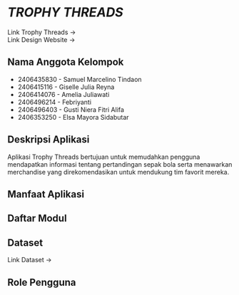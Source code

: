 # *TROPHY THREADS*

Link Trophy Threads &rarr;
\
Link Design Website &rarr;

## Nama Anggota Kelompok
- 2406435830 - Samuel Marcelino Tindaon
- 2406415116 - Giselle Julia Reyna
- 2406414076 - Amelia Juliawati
- 2406496214 - Febriyanti
- 2406496403 - Gusti Niera Fitri Alifa
- 2406353250 - Elsa Mayora Sidabutar

## Deskripsi Aplikasi
Aplikasi Trophy Threads bertujuan untuk memudahkan pengguna mendapatkan informasi tentang pertandingan sepak bola serta menawarkan merchandise yang direkomendasikan untuk mendukung tim favorit mereka.

## Manfaat Aplikasi

## Daftar Modul

## Dataset
Link Dataset &rarr;

## Role Pengguna
